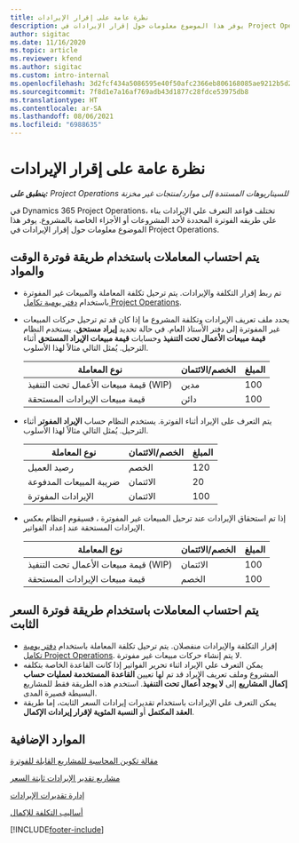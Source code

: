 ```yaml
---
title: نظرة عامة على إقرار الإيرادات
description: يوفر هذا الموضوع معلومات حول إقرار الإيرادات في Project Operations.
author: sigitac
ms.date: 11/16/2020
ms.topic: article
ms.reviewer: kfend
ms.author: sigitac
ms.custom: intro-internal
ms.openlocfilehash: 3d2fcf434a5086595e40f50afc2366eb806168085ae9212b5d25e3e9bd02e2c6
ms.sourcegitcommit: 7f8d1e7a16af769adb43d1877c28fdce53975db8
ms.translationtype: HT
ms.contentlocale: ar-SA
ms.lasthandoff: 08/06/2021
ms.locfileid: "6988635"
---
```

# <a name="revenue-recognition-overview"></a>نظرة عامة على إقرار الإيرادات

_**ينطبق على:** Project Operations للسيناريوهات المستندة إلى موارد/منتجات غير مخزنة‬_

في Dynamics 365 Project Operations، تختلف قواعد التعرف علي الإيرادات بناء علي طريقه الفوترة المحددة لأحد المشروعات أو الأجزاء الخاصة بالمشروع. يوفر هذا الموضوع معلومات حول إقرار الإيرادات في Project Operations.

## <a name="transactions-accounted-using-time-and-material-billing-method"></a>يتم احتساب المعاملات باستخدام طريقة فوترة الوقت والمواد

- تم ربط إقرار التكلفة والإيرادات. يتم ترحيل تكلفة المعاملة والمبيعات غير المفوترة باستخدام [دفتر يومية تكامل Project Operations](../project-accounting/project-operations-integration-journal.md).
- يحدد ملف تعريف الإيرادات وتكلفة المشروع ما إذا كان قد تم ترحيل حركات المبيعات غير المفوترة إلى دفتر الأستاذ العام. في حالة تحديد **إيراد مستحق**، يستخدم النظام **قيمة مبيعات الأعمال تحت التنفيذ** وحسابات **قيمة مبيعات الإيراد المستحق** أثناء الترحيل. يُمثل التالي مثالاً لهذا الأسلوب.  

  | نوع المعاملة | الخصم/الائتمان | المبلغ |
  | --- | --- | --- |
  | قيمة مبيعات الأعمال تحت التنفيذ (WIP) | مدين | 100 |
  | قيمة مبيعات الإيرادات المستحقة | دائن‬ | 100 |

- يتم التعرف على الإيراد أثناء الفوترة. يستخدم النظام حساب **الإيراد المفوتر** أثناء الترحيل. يُمثل التالي مثالاً لهذا الأسلوب.  

  | نوع المعاملة | الخصم/الائتمان | المبلغ |
  | --- | --- | --- |
  | رصيد العميل | الخصم | 120 |
  | ضريبة المبيعات المدفوعة | الائتمان | 20 |
  | الإيرادات المفوترة | الائتمان | 100 |

- إذا تم استحقاق الإيرادات عند ترحيل المبيعات غير المفوترة ، فسيقوم النظام بعكس الإيرادات المستحقة عند إعداد الفواتير.

  | نوع المعاملة | الخصم/الائتمان | المبلغ |
  | --- | --- | --- |
  | قيمة مبيعات الأعمال تحت التنفيذ (WIP) | الائتمان | 100 |
  | قيمة مبيعات الإيرادات المستحقة | الخصم | 100 |

## <a name="transactions-accounted-using-the-fixed-price-billing-method"></a>يتم احتساب المعاملات باستخدام طريقة فوترة السعر الثابت

- إقرار التكلفة والإيرادات منفصلان. يتم ترحيل تكلفة المعاملة باستخدام [دفتر يومية تكامل Project Operations](../project-accounting/project-operations-integration-journal.md). لا يتم إنشاء حركات مبيعات غير مفوترة.
- يمكن التعرف علي الإيراد اثناء تحرير الفواتير إذا كانت القاعدة الخاصة بتكلفه المشروع وملف تعريف الإيراد قد تم لها تعيين **القاعدة المستخدمة لعمليات حساب إكمال المشاريع** إلى **لا يوجد أعمال تحت التنفيذ**. استخدم هذه الطريقة فقط للمشاريع البسيطة قصيرة المدى.
- يمكن التعرف علي الإيرادات باستخدام تقديرات إيرادات السعر الثابت، إما طريقة **العقد المكتمل** أو **النسبة المئوية لإقرار إيرادات الإكمال**.

## <a name="additional-resources"></a>الموارد الإضافية
[مقالة تكوين المحاسبة للمشاريع القابلة للفوترة](../project-accounting/configure-accounting-billable-projects.md)

[مشاريع تقدير الإيرادات ثابتة السعر](rev-rec-percentage-completion-method.md)

[إدارة تقديرات الإيرادات](rev-rec-completed-contract-method.md)

[أساليب التكلفة للإكمال](cost-complete-methods.md)


[!INCLUDE[footer-include](../includes/footer-banner.md)]